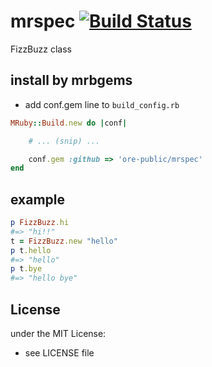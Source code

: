 # mrspec   [![Build Status](https://travis-ci.org/ore-public/mrspec.svg?branch=master)](https://travis-ci.org/ore-public/mrspec)
FizzBuzz class
## install by mrbgems
- add conf.gem line to `build_config.rb`

```ruby
MRuby::Build.new do |conf|

    # ... (snip) ...

    conf.gem :github => 'ore-public/mrspec'
end
```
## example
```ruby
p FizzBuzz.hi
#=> "hi!!"
t = FizzBuzz.new "hello"
p t.hello
#=> "hello"
p t.bye
#=> "hello bye"
```

## License
under the MIT License:
- see LICENSE file
